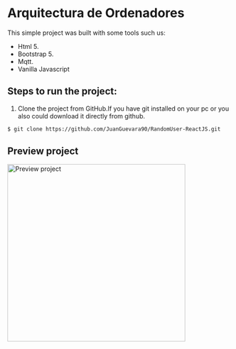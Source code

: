 # Arquitectura de Ordenadores

This simple project was built with some tools such us:
* Html 5.
* Bootstrap 5.
* Mqtt.
* Vanilla Javascript

## Steps to run the project:

1. Clone the project from GitHub.If you have git installed on your pc or you also  could download it directly from github.

``` bash
$ git clone https://github.com/JuanGuevara90/RandomUser-ReactJS.git
```
## Preview project
<img src="./public/preview.png" alt="Preview project" width="400" />